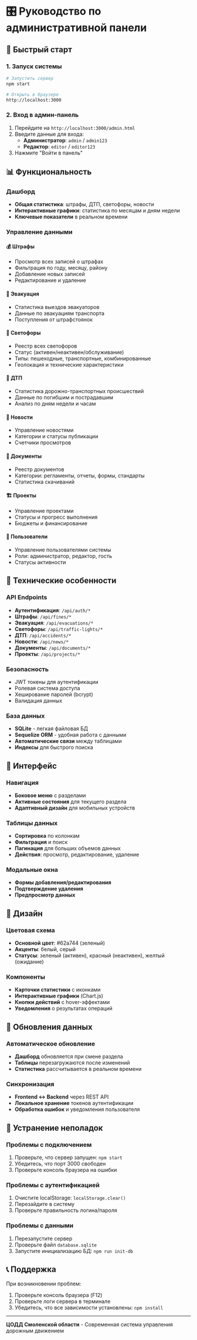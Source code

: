 # 🎛️ Руководство по административной панели

## 🚀 Быстрый старт

### 1. Запуск системы
```bash
# Запустить сервер
npm start

# Открыть в браузере
http://localhost:3000
```

### 2. Вход в админ-панель
1. Перейдите на `http://localhost:3000/admin.html`
2. Введите данные для входа:
   - **Администратор**: `admin` / `admin123`
   - **Редактор**: `editor` / `editor123`
3. Нажмите "Войти в панель"

## 📊 Функциональность

### Дашборд
- **Общая статистика**: штрафы, ДТП, светофоры, новости
- **Интерактивные графики**: статистика по месяцам и дням недели
- **Ключевые показатели** в реальном времени

### Управление данными

#### 💰 Штрафы
- Просмотр всех записей о штрафах
- Фильтрация по году, месяцу, району
- Добавление новых записей
- Редактирование и удаление

#### 🚛 Эвакуация
- Статистика выездов эвакуаторов
- Данные по эвакуациям транспорта
- Поступления от штрафстоянок

#### 🚦 Светофоры
- Реестр всех светофоров
- Статус (активен/неактивен/обслуживание)
- Типы: пешеходные, транспортные, комбинированные
- Геолокация и технические характеристики

#### 🚗 ДТП
- Статистика дорожно-транспортных происшествий
- Данные по погибшим и пострадавшим
- Анализ по дням недели и часам

#### 📰 Новости
- Управление новостями
- Категории и статусы публикации
- Счетчики просмотров

#### 📄 Документы
- Реестр документов
- Категории: регламенты, отчеты, формы, стандарты
- Статистика скачиваний

#### 🏗️ Проекты
- Управление проектами
- Статусы и прогресс выполнения
- Бюджеты и финансирование

#### 👥 Пользователи
- Управление пользователями системы
- Роли: администратор, редактор, гость
- Статусы активности

## 🔧 Технические особенности

### API Endpoints
- **Аутентификация**: `/api/auth/*`
- **Штрафы**: `/api/fines/*`
- **Эвакуация**: `/api/evacuations/*`
- **Светофоры**: `/api/traffic-lights/*`
- **ДТП**: `/api/accidents/*`
- **Новости**: `/api/news/*`
- **Документы**: `/api/documents/*`
- **Проекты**: `/api/projects/*`

### Безопасность
- JWT токены для аутентификации
- Ролевая система доступа
- Хеширование паролей (bcrypt)
- Валидация данных

### База данных
- **SQLite** - легкая файловая БД
- **Sequelize ORM** - удобная работа с данными
- **Автоматические связи** между таблицами
- **Индексы** для быстрого поиска

## 📱 Интерфейс

### Навигация
- **Боковое меню** с разделами
- **Активные состояния** для текущего раздела
- **Адаптивный дизайн** для мобильных устройств

### Таблицы данных
- **Сортировка** по колонкам
- **Фильтрация** и поиск
- **Пагинация** для больших объемов данных
- **Действия**: просмотр, редактирование, удаление

### Модальные окна
- **Формы добавления/редактирования**
- **Подтверждение удаления**
- **Предпросмотр данных**

## 🎨 Дизайн

### Цветовая схема
- **Основной цвет**: #62a744 (зеленый)
- **Акценты**: белый, серый
- **Статусы**: зеленый (активен), красный (неактивен), желтый (ожидание)

### Компоненты
- **Карточки статистики** с иконками
- **Интерактивные графики** (Chart.js)
- **Кнопки действий** с hover-эффектами
- **Уведомления** о результатах операций

## 🔄 Обновления данных

### Автоматическое обновление
- **Дашборд** обновляется при смене раздела
- **Таблицы** перезагружаются после изменений
- **Статистика** рассчитывается в реальном времени

### Синхронизация
- **Frontend ↔ Backend** через REST API
- **Локальное хранение** токенов аутентификации
- **Обработка ошибок** и уведомления пользователя

## 🚨 Устранение неполадок

### Проблемы с подключением
1. Проверьте, что сервер запущен: `npm start`
2. Убедитесь, что порт 3000 свободен
3. Проверьте консоль браузера на ошибки

### Проблемы с аутентификацией
1. Очистите localStorage: `localStorage.clear()`
2. Перезайдите в систему
3. Проверьте правильность логина/пароля

### Проблемы с данными
1. Перезапустите сервер
2. Проверьте файл `database.sqlite`
3. Запустите инициализацию БД: `npm run init-db`

## 📞 Поддержка

При возникновении проблем:
1. Проверьте консоль браузера (F12)
2. Проверьте логи сервера в терминале
3. Убедитесь, что все зависимости установлены: `npm install`

---

**ЦОДД Смоленской области** - Современная система управления дорожным движением
